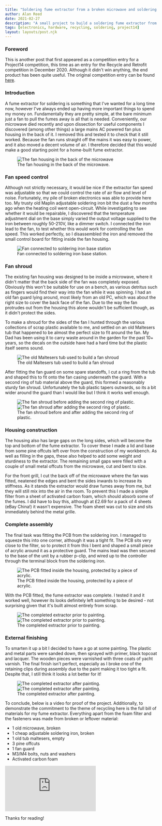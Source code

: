 ```yaml
---
title: "Soldering fume extractor from a broken microwave and soldering iron"
author: Alan Reed
date: 2021-02-27
description: "A small project to build a soldering fume extractor from recycled waste. This post originally appeared as a Project14 competition entry."
tags: [electronics, hardware, recycling, soldering, project14]
layout: layouts/post.njk
---
```


### Foreword

This is another post that first appeared as a competition entry for a Project14 competition, this time as an entry for the Recycle and Retrofit competition in December 2020. Although it didn't win anything, the end product has been quite useful. The original competition entry can be found [here](hhttps://www.element14.com/community/community/project14/recycleretrofit/blog/2020/12/09/soldering-fume-extractor-from-a-broken-microwave-and-soldering-iron).

### Introduction

A fume extractor for soldering is something that I've wanted for a long time now, however I've always ended up having more important things to spend my money on. Fundamentally they are pretty simple, at the bare minimum just a fan to pull the fumes away is all that is needed. Conveniently, our microwave died recently and upon dissection for useful components I discovered (among other things) a large mains AC powered fan plus housing in the back of it. I removed this and tested it to check that it still worked. Because the fan runs straight off the mains it was easy to power, and it also moved a decent volume of air. I therefore decided that this would make a good starting point for a home-built fume extractor.

<figure>
  <img src={{ date | formatImagePath: "fan_in_microwave.jpg" }} alt="The fan housing in the back of the microwave" >
  <figcaption>The fan housing in the back of the microwave.</figcaption>
</figure>

### Fan speed control

Although not strictly necessary, it would be nice if the extractor fan speed was adjustable so that we could control the rate of air flow and level of noise. Fortunately, my pile of broken electronics was able to provide here too. My trusty old Maplin adjustable soldering iron bit the dust a few months ago when the heating coil went open-circuit. While investigating to see whether it would be repairable, I discovered that the temperature adjustment dial on the base simply varied the output voltage supplied to the iron between roughly 50-210V, like a dimmer switch. I connected the iron lead to the fan, to test whether this would work for controlling the fan speed. This worked perfectly, so I disassembled the iron and removed the small control board for fitting inside the fan housing.

<figure>
  <img src={{ date | formatImagePath: "fan_with_iron_base.jpg" }} alt="Fan connected to soldering iron base station" >
  <figcaption>Fan connected to soldering iron base station.</figcaption>
</figure>

### Fan shroud

The existing fan housing was designed to be inside a microwave, where it didn't matter that the back side of the fan was completely exposed. Obviously this won't be suitable for use on a bench, as various detritus such as fingers would find their way into the fan while it was spinning. I had an old fan guard lying around, most likely from an old PC, which was about the right size to cover the back face of the fan. Due to the way the fan protrudes out from the housing this alone wouldn't be sufficient though, as it didn't protect the sides.

To make a shroud for the sides of the fan I hunted through the various collections of scrap plastic available to me, and settled on an old Maltesers tub that happened to be almost the perfect size to fit around the fan. My Dad has been using it to carry waste around in the garden for the past 10+ years, so the decals on the outside have had a hard time but the plastic itself seems sound.

<figure>
  <img src={{ date | formatImagePath: "maltesers_tub.jpg" }} alt="The old Maltesers tub used to build a fan shroud" >
  <figcaption>The old Maltesers tub used to build a fan shroud</figcaption>
</figure>

After fitting the fan guard on some spare standoffs, I cut a ring from the tub and shaped this to fit onto the fan casing underneath the guard. With a second ring of tub material above the guard, this formed a reasonably sturdy fan shroud. Unfortunately the tub plastic tapers outwards, so its a bit wider around the guard than I would like but I think it works well enough.

<figure>
  <div class="row">
    <div class="column">
      <img src={{ date | formatImagePath: "fan_shroud_before_ring.jpg" }} alt="The fan shroud before adding the second ring of plastic." >
    </div>
    <div class="column">
      <img src={{ date | formatImagePath: "fan_shroud_after_ring.jpg" }} alt="The fan shroud after adding the second ring of plastic." >
    </div>
  </div>
  <figcaption>The fan shroud before and after adding the second ring of plastic.</figcaption>
</figure>

### Housing construction

The housing also has large gaps on the long sides, which will become the top and bottom of the fume extractor. To cover these I made a lid and base from some pine offcuts left over from the construction of my workbench. As well as filling in the gaps, these also helped to add some weight and sturdiness to the extractor. The remaining small gaps were filled with a couple of small metal offcuts from the microwave, cut and bent to size.

For the front grill, I cut the back off of the microwave where the fan was fitted, neatened the edges and bent the sides inwards to increase its stiffness. As it stands the extractor would draw fumes away from me, but they will still mix into the air in the room. To prevent this I made a simple filter from a sheet of activated carbon foam, which should absorb some of the fumes. I did have to buy this, although at £2.69 for a pack of 4 sheets (eBay China!) it wasn't expensive. The foam sheet was cut to size and sits immediately behind the metal grille.

### Complete assembly

The final task was fitting the PCB from the soldering iron. I managed to squeeze this into one corner, although it was a tight fit. The PCB sits very close to the filter, so to protect it from this I bent and shaped a small piece of acrylic around it as a protective guard. The mains lead was then secured to the base of the unit by a rubber p-clip, and wired up to the controller through the terminal block from the soldering iron.

<figure>
  <img src={{ date | formatImagePath: "pcb_inside_housing.jpg" }} alt="The PCB fitted inside the housing, protected by a piece of acrylic." >
  <figcaption>The PCB fitted inside the housing, protected by a piece of acrylic.</figcaption>
</figure>

With the PCB fitted, the fume extractor was complete. I tested it and it worked well, however its looks definitely left something to be desired - not surprising given that it's built almost entirely from scrap.

<figure>
  <div class="row">
    <div class="column">
      <img src={{ date | formatImagePath: "completed_pre_paint.jpg" }} alt="The completed extractor prior to painting." >
    </div>
    <div class="column">
      <img src={{ date | formatImagePath: "completed_pre_paint_2.jpg" }} alt="The completed extractor prior to painting." >
    </div>
  </div>
  <figcaption>The completed extractor prior to painting.</figcaption>
</figure>

### External finishing

To smarten it up a bit I decided to have a go at some painting. The plastic and metal parts were sanded down, then sprayed with primer, black topcoat and lacquer. The wooden pieces were varnished with three coats of yacht varnish. The final finish isn't perfect, especially as I broke one of the retaining clips during assembly due to the paint making it too tight a fit. Despite that, I still think it looks a lot better for it!

<figure>
  <div class="row">
    <div class="column">
      <img src={{ date | formatImagePath: "completed.jpg" }} alt="The completed extractor after painting." >
    </div>
    <div class="column">
      <img src={{ date | formatImagePath: "completed_2.jpg" }} alt="The completed extractor after painting." >
    </div>
  </div>
  <figcaption>The completed extractor after painting.</figcaption>
</figure>

To conclude, below is a video for proof of the project. Additionally, to demonstrate the commitment to the theme of recycling here is the full bill of materials for my fume extractor.  Everything apart from the foam filter and the fasteners was made from broken or leftover material:

- 1 old microwave, broken
- 1 cheap adjustable soldering iron, broken
- 1 old tub maltesers, empty
- 3 pine offcuts
- 1 fan guard
- M3/M4 bolts, nuts and washers
- Activated carbon foam

<div class="youtube-video-container">
  <iframe 
    src="https://www.youtube.com/embed/IINSIARceoE"
    frameborder="0" 
    allow="accelerometer; autoplay; clipboard-write; encrypted-media; gyroscope; picture-in-picture" 
    allowfullscreen>
  </iframe>
</div class="youtube-video-container">

Thanks for reading!
